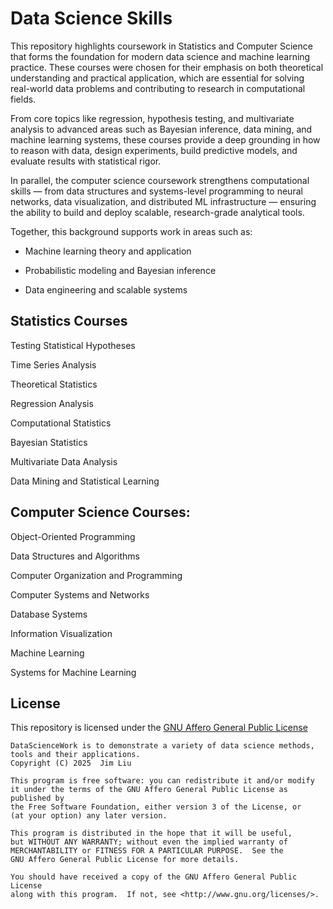 # Data Science Skills

This repository highlights coursework in Statistics and Computer Science that forms the foundation for modern data science and machine learning practice. These courses were chosen for their emphasis on both theoretical understanding and practical application, which are essential for solving real-world data problems and contributing to research in computational fields.

From core topics like regression, hypothesis testing, and multivariate analysis to advanced areas such as Bayesian inference, data mining, and machine learning systems, these courses provide a deep grounding in how to reason with data, design experiments, build predictive models, and evaluate results with statistical rigor.

In parallel, the computer science coursework strengthens computational skills — from data structures and systems-level programming to neural networks, data visualization, and distributed ML infrastructure — ensuring the ability to build and deploy scalable, research-grade analytical tools.

Together, this background supports work in areas such as:

* Machine learning theory and application

* Probabilistic modeling and Bayesian inference

* Data engineering and scalable systems

## Statistics Courses

Testing Statistical Hypotheses

Time Series Analysis

Theoretical Statistics

Regression Analysis

Computational Statistics

Bayesian Statistics

Multivariate Data Analysis

Data Mining and Statistical Learning

## Computer Science Courses:

Object-Oriented Programming

Data Structures and Algorithms

Computer Organization and Programming

Computer Systems and Networks

Database Systems

Information Visualization

Machine Learning

Systems for Machine Learning

## License
This repository is licensed under the [GNU Affero General Public License](LICENSE) 
```
DataScienceWork is to demonstrate a variety of data science methods, tools and their applications.
Copyright (C) 2025  Jim Liu

This program is free software: you can redistribute it and/or modify
it under the terms of the GNU Affero General Public License as published by
the Free Software Foundation, either version 3 of the License, or
(at your option) any later version.

This program is distributed in the hope that it will be useful,
but WITHOUT ANY WARRANTY; without even the implied warranty of
MERCHANTABILITY or FITNESS FOR A PARTICULAR PURPOSE.  See the
GNU Affero General Public License for more details.

You should have received a copy of the GNU Affero General Public License
along with this program.  If not, see <http://www.gnu.org/licenses/>.
```
